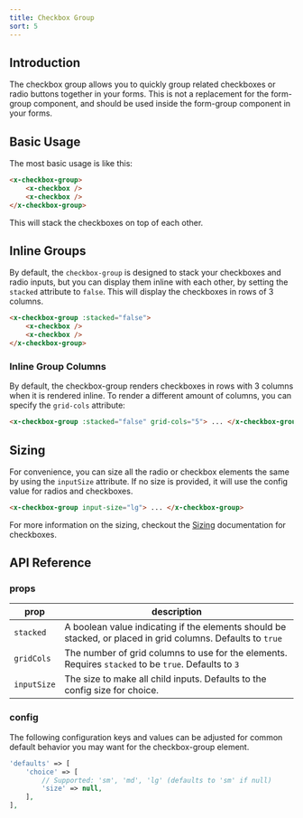 ```yaml
---
title: Checkbox Group
sort: 5
---
```


## Introduction

The checkbox group allows you to quickly group related checkboxes or radio buttons together in your forms.
This is not a replacement for the form-group component, and should be used inside the form-group component
in your forms.

## Basic Usage

The most basic usage is like this:

```html
<x-checkbox-group>
    <x-checkbox />
    <x-checkbox />
</x-checkbox-group>
```

This will stack the checkboxes on top of each other.

## Inline Groups

By default, the `checkbox-group` is designed to stack your checkboxes and radio inputs, but you can display them inline
with each other, by setting the `stacked` attribute to `false`. This will display the checkboxes in rows of 3 columns.

```html
<x-checkbox-group :stacked="false">
    <x-checkbox />
    <x-checkbox />
</x-checkbox-group>
```

### Inline Group Columns

By default, the checkbox-group renders checkboxes in rows with 3 columns when it is rendered inline. To render a different amount of columns, you can specify the `grid-cols` attribute:

```html
<x-checkbox-group :stacked="false" grid-cols="5"> ... </x-checkbox-group>
```

## Sizing

For convenience, you can size all the radio or checkbox elements the same by using the `inputSize` attribute. If no size is provided, it will use
the config value for radios and checkboxes.

```html
<x-checkbox-group input-size="lg"> ... </x-checkbox-group>
```

For more information on the sizing, checkout the [Sizing](/docs/laravel-form-components/{version}/inputs/checkbox#user-content-sizing) documentation for checkboxes.

## API Reference

### props

| prop        | description                                                                                                 |
| ----------- | ----------------------------------------------------------------------------------------------------------- |
| `stacked`   | A boolean value indicating if the elements should be stacked, or placed in grid columns. Defaults to `true` |
| `gridCols`  | The number of grid columns to use for the elements. Requires `stacked` to be `true`. Defaults to `3`        |
| `inputSize` | The size to make all child inputs. Defaults to the config size for choice.                                  |

### config

The following configuration keys and values can be adjusted for common default behavior
you may want for the checkbox-group element.

```php
'defaults' => [
    'choice' => [
        // Supported: 'sm', 'md', 'lg' (defaults to 'sm' if null)
        'size' => null,
    ],
],
```
